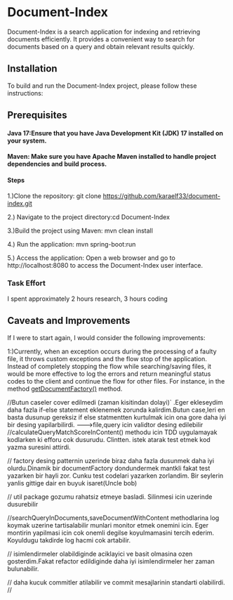 # Document-Index

Document-Index is a search application for indexing and retrieving documents efficiently. It provides a convenient way to search for documents based on a query and obtain relevant results quickly.



## Installation
To build and run the Document-Index project, please follow these instructions:

## Prerequisites
#### Java 17:Ensure that you have Java Development Kit (JDK) 17 installed on your system.
#### Maven: Make sure you have Apache Maven installed to handle project dependencies and build process.
#### Steps
1.)Clone the repository: git clone https://github.com/karaelf33/document-index.git 

2.) Navigate to the project directory:cd Document-Index

3.)Build the project using Maven: mvn clean install

4.) Run the application: mvn spring-boot:run

5.) Access the application: Open a web browser and go to http://localhost:8080 to access the Document-Index user interface.


### Task Effort
I spent approximately  2 hours research, 3 hours coding

## Caveats and Improvements
If I were to start again, I would consider the following improvements:

1:)Currently, when an exception occurs during the processing of a faulty file,
it throws custom exceptions and the flow stop of the application.
Instead of completely stopping the flow while searching/saving files, 
it would be more effective to log the errors and return meaningful status codes to the client and continue the flow for other files.
For instance, in the method [getDocumentFactory()](/src/main/java/com/example/documentindex/documents/factory/DocumentFactoryManagerImpl.java#42) method.


//Butun caseler cover edilmedi (zaman kisitindan dolayi)`
.Eger ekleseydim daha fazla if-else statement 
eklenemek zorunda kalirdim.Butun case,leri en basta
dusunup gereksiz if else statmentten kurtulmak icin ona gore daha 
iyi bir desing yapilarbilirdi.
--->file,query icin validtor desing edilebilir 
//calculateQueryMatchScoreInContent() methodu icin TDD uygulamayak
kodlarken ki efforu cok dusurudu.
Clintten. istek atarak test etmek kod yazma suresini attirdi.

// factory desing patternin uzerinde biraz daha fazla dusunmek 
daha iyi olurdu.Dinamik bir documentFactory dondundermek mantkli
fakat test yazarken bir hayli zor.
Cunku test codelari yazarken zorlandim.
Bir seylerin yanlis gittige dair en buyuk isaret(Uncle bob)

// util package gozumu rahatsiz etmeye basladi.
Silinmesi icin uzerinde dusurebilir

//searchQueryInDocuments,saveDocumentWithContent
methodlarina log koymak uzerine tartisalabilir 
munlari monitor etmek onemini icin.
Eger montirin yapilmasi icin cok onemli degilse 
koyulmamasini tercih ederim.
Koyuldugu takdirde log hacmi cok artabilir. 

// isimlendirmeler olabildiginde aciklayici ve basit
olmasina ozen gosterdim.Fakat refactor edildiginde
daha iyi isimlendirmeler her zaman bulunabilir.

// daha kucuk commitler atilabilir ve commit mesajlarinin
standarti olabilirdi.
//
